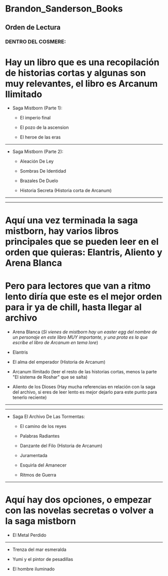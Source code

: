 # Brandon_Sanderson_Books


## Orden de Lectura

### DENTRO DEL COSMERE:

# Hay un libro que es una recopilación de historias cortas y algunas son muy relevantes, el libro es Arcanum Ilimitado

+ Saga Mistborn (Parte 1):

	- El imperio final	

	- El pozo de la ascension

	- El heroe de las eras

---

+ Saga Mistborn (Parte 2):

	- Aleación De Ley

	- Sombras De Identidad

	- Brazales De Duelo

	- Historia Secreta (Historia corta de Arcanum)

---

---

# Aquí una vez terminada la saga mistborn, hay varios libros principales que se pueden leer en el orden que quieras: Elantris, Aliento y Arena Blanca
# Pero para lectores que van a ritmo lento diría que este es el mejor orden para ir ya de chill, hasta llegar al archivo

+ Arena Blanca (*Si vienes de mistborn hay un easter egg del nombre de un personaje en este libro MUY importante, y una prota es la que escribe el libro de Arcanum en tema lore*)

+ Elantris

+ El alma del emperador (Historia de Arcanum)

+ Arcanum Ilimitado (leer el resto de las historias cortas, menos la parte "El sistema de Roshar" que se salta)

+ Aliento de los Dioses (Hay mucha referencias en relación con la saga del archivo, si eres de leer lento es mejor dejarlo para este punto para tenerlo reciente)

---
---

+ Saga El Archivo De Las Tormentas:

	- El camino de los reyes

	- Palabras Radiantes

	- Danzante del Filo (Historia de Arcanum)

	- Juramentada

	- Esquirla del Amanecer

	- Ritmos de Guerra

---

# Aquí hay dos opciones, o empezar con las novelas secretas o volver a la saga mistborn

+ El Metal Perdido

---

+ Trenza del mar esmeralda

+ Yumi y el pintor de pesadillas

+ El hombre iluminado
